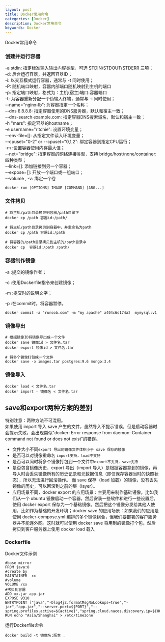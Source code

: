 ```yaml
---
layout: post
title: Docker常用命令
categories: [Docker]
description: Docker常用命令
keywords: Docker
---
```


Docker常用命令

### 创建并运行容器
-a stdin: 指定标准输入输出内容类型，可选 STDIN/STDOUT/STDERR 三项；<br />
-d: 后台运行容器，并返回容器ID；<br />
-i: 以交互模式运行容器，通常与 -t 同时使用；<br />
-P: 随机端口映射，容器内部端口随机映射到主机的端口<br />
-p: 指定端口映射，格式为：主机(宿主)端口:容器端口<br />
-t: 为容器重新分配一个伪输入终端，通常与 -i 同时使用；<br />
--name="nginx-lb": 为容器指定一个名称；<br />
--dns 8.8.8.8: 指定容器使用的DNS服务器，默认和宿主一致；<br />
--dns-search example.com: 指定容器DNS搜索域名，默认和宿主一致；<br />
-h "mars": 指定容器的hostname；<br />
-e username="ritchie": 设置环境变量；<br />
--env-file=[]: 从指定文件读入环境变量；<br />
--cpuset="0-2" or --cpuset="0,1,2": 绑定容器到指定CPU运行；<br />
-m :设置容器使用内存最大值；<br />
--net="bridge": 指定容器的网络连接类型，支持 bridge/host/none/container: 四种类型；<br />
--link=[]: 添加链接到另一个容器；<br />
--expose=[]: 开放一个端口或一组端口；<br />
--volume , -v: 绑定一个卷<br />
```shell
docker run [OPTIONS] IMAGE [COMMAND] [ARG...]
```

### 文件拷贝
```shell
# 将主机/path目录拷贝到容器/path目录下
docker cp /path 容器id:/path/

# 将主机/path目录拷贝到容器中，并重命名为path
docker cp /path 容器id:/path

# 将容器的/path目录拷贝到主机的/path目录中
docker cp  容器id:/path /path/
```

### 容器制作镜像
-a :提交的镜像作者；

-c :使用Dockerfile指令来创建镜像；

-m :提交时的说明文字；

-p :在commit时，将容器暂停。
```shell
docker commit -a "runoob.com" -m "my apache" a404c6c174a2  mymysql:v1
```

### 镜像导出
```shell
# 根据镜像ID将镜像导出成一个文件
docker save 镜像id > 文件名.tar
docker export 镜像id > 文件名.tar

# 将多个镜像打包成一个文件
docker save -o images.tar postgres:9.6 mongo:3.4
```

### 镜像导入
```shell
docker load < 文件名.tar
docker import - 镜像名 < 文件名.tar
```
## save和export两种方案的差别
特别注意：两种方法不可混用。<br />
如果使用 import 导入 save 产生的文件，虽然导入不提示错误，但是启动容器时会提示失败，会出现类似"docker: Error response from daemon: Container command not found or does not exist"的错误。

- 文件大小不同```export 导出的镜像文件体积小于 save 保存的镜像```
- 是否可以对镜像重命名 ``import支持，load不支持``
- 是否可以同时将多个镜像打包到一个文件中```export不支持，save支持```
- 是否包含镜像历史，export 导出（import 导入）是根据容器拿到的镜像，再导入时会丢失镜像所有的历史记录和元数据信息（即仅保存容器当时的快照状态），所以无法进行回滚操作。
而 save 保存（load 加载）的镜像，没有丢失镜像的历史，可以回滚到之前的层（layer）。
- 应用场景不同，docker export 的应用场景：主要用来制作基础镜像，比如我们从一个 ubuntu 镜像启动一个容器，然后安装一些软件和进行一些设置后，使用 docker export 保存为一个基础镜像。然后把这个镜像分发给其他人使用，比如作为基础的开发环境；docker save 的应用场景：如果我们的应用是使用 docker-compose.yml 编排的多个镜像组合，但我们要部署的客户服务器并不能连外网。这时就可以使用 docker save 将用到的镜像打个包，然后拷贝到客户服务器上使用 docker load 载入

### Dockerfile
Docker文件示例
```text
#base mirror
FROM java:8
#create by
MAINTAINER  xx
#volume
VOLUME /xx
#拷贝到容器
ADD xx.jar app.jar
EXPOSE 9310
ENTRYPOINT ["java","-Dlog4j2.formatMsgNoLookups=true","-jar","app.jar","--server.port=${PORT}","--spring.profiles.active=${active}","spring.cloud.nacos.discovery.ip=${HOSTIP}","&"]
RUN echo "Asia/Shanghai" > /etc/timezone
```
运行Dockerfile命令
```shell
docker build -t 镜像名:版本 .
```